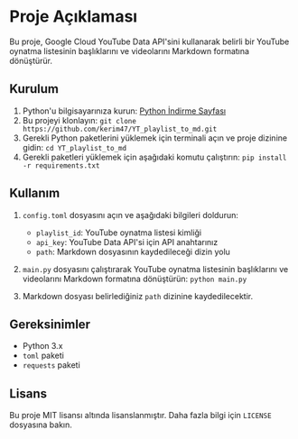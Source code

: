 # Proje Açıklaması

Bu proje, Google Cloud YouTube Data API'sini kullanarak belirli bir YouTube oynatma listesinin başlıklarını ve videolarını Markdown formatına dönüştürür.

## Kurulum

1. Python'u bilgisayarınıza kurun: [Python İndirme Sayfası](https://www.python.org/downloads/)
2. Bu projeyi klonlayın: `git clone https://github.com/kerim47/YT_playlist_to_md.git`
3. Gerekli Python paketlerini yüklemek için terminali açın ve proje dizinine gidin: `cd YT_playlist_to_md`
4. Gerekli paketleri yüklemek için aşağıdaki komutu çalıştırın: `pip install -r requirements.txt`

## Kullanım

1. `config.toml` dosyasını açın ve aşağıdaki bilgileri doldurun:
   - `playlist_id`: YouTube oynatma listesi kimliği
   - `api_key`: YouTube Data API'si için API anahtarınız
   - `path`: Markdown dosyasının kaydedileceği dizin yolu

2. `main.py` dosyasını çalıştırarak YouTube oynatma listesinin başlıklarını ve videolarını Markdown formatına dönüştürün: `python main.py`

3. Markdown dosyası belirlediğiniz `path` dizinine kaydedilecektir.

## Gereksinimler

- Python 3.x
- `toml` paketi
- `requests` paketi

## Lisans

Bu proje MIT lisansı altında lisanslanmıştır. Daha fazla bilgi için `LICENSE` dosyasına bakın.
